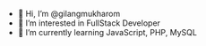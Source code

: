 - 👋 Hi, I’m @gilangmukharom
- 👀 I’m interested in FullStack Developer
- 🌱 I’m currently learning JavaScript, PHP, MySQL

<!---
gilangmukharom/gilangmukharom is a ✨ special ✨ repository because its `README.md` (this file) appears on your GitHub profile.
You can click the Preview link to take a look at your changes.
--->
